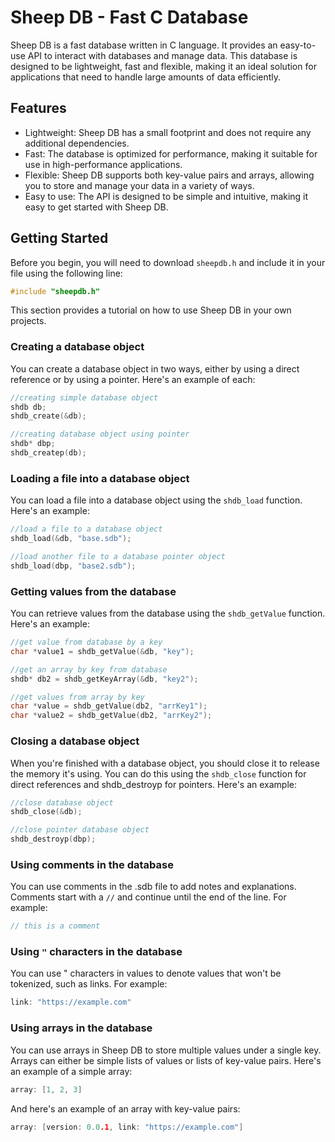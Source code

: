 # Sheep DB - Fast C Database
Sheep DB is a fast database written in C language. It provides an easy-to-use API to interact with databases and manage data. This database is designed to be lightweight, fast and flexible, making it an ideal solution for applications that need to handle large amounts of data efficiently.

## Features
- Lightweight: Sheep DB has a small footprint and does not require any additional dependencies.
- Fast: The database is optimized for performance, making it suitable for use in high-performance applications.
- Flexible: Sheep DB supports both key-value pairs and arrays, allowing you to store and manage your data in a variety of ways.
- Easy to use: The API is designed to be simple and intuitive, making it easy to get started with Sheep DB.

## Getting Started
Before you begin, you will need to download `sheepdb.h` and include it in your file using the following line:
```c
#include "sheepdb.h"
```

This section provides a tutorial on how to use Sheep DB in your own projects.

### Creating a database object
You can create a database object in two ways, either by using a direct reference or by using a pointer. Here's an example of each:

```c
//creating simple database object
shdb db;
shdb_create(&db);

//creating database object using pointer
shdb* dbp;
shdb_createp(db);
```
### Loading a file into a database object
You can load a file into a database object using the `shdb_load` function. Here's an example:

```c
//load a file to a database object
shdb_load(&db, "base.sdb");

//load another file to a database pointer object
shdb_load(dbp, "base2.sdb");
```
### Getting values from the database
You can retrieve values from the database using the `shdb_getValue` function. Here's an example:

```c
//get value from database by a key
char *value1 = shdb_getValue(&db, "key");

//get an array by key from database
shdb* db2 = shdb_getKeyArray(&db, "key2");

//get values from array by key
char *value = shdb_getValue(db2, "arrKey1");
char *value2 = shdb_getValue(db2, "arrKey2");
```
### Closing a database object
When you're finished with a database object, you should close it to release the memory it's using. You can do this using the `shdb_close` function for direct references and shdb_destroyp for pointers. Here's an example:

```c
//close database object
shdb_close(&db);

//close pointer database object
shdb_destroyp(dbp);
```
### Using comments in the database
You can use comments in the .sdb file to add notes and explanations. Comments start with a `//` and continue until the end of the line. For example:

```c
// this is a comment
```
### Using `"` characters in the database
You can use " characters in values to denote values that won't be tokenized, such as links. For example:


```c
link: "https://example.com"
```

### Using arrays in the database
You can use arrays in Sheep DB to store multiple values under a single key. Arrays can either be simple lists of values or lists of key-value pairs. Here's an example of a simple array:

```c
array: [1, 2, 3]
```
And here's an example of an array with key-value pairs:

```c
array: [version: 0.0.1, link: "https://example.com"]
```
